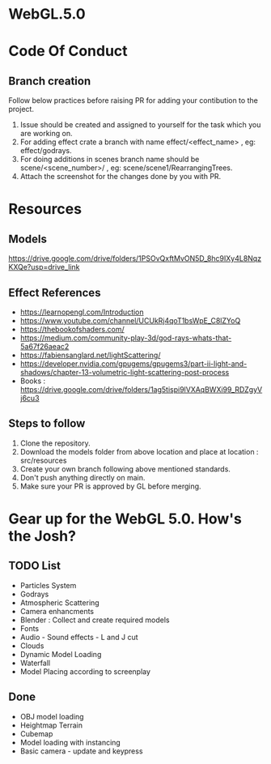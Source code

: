 # WebGL.5.0

# Code Of Conduct 
## Branch creation 
Follow below practices before raising PR for adding your contibution to the project.

1. Issue should be created and assigned to yourself for the task which you are working on.
2. For adding effect crate a branch with name effect/<effect_name> , eg: effect/godrays.
3. For doing additions in scenes branch name should be scene/<scene_number>/<addition> , eg: scene/scene1/RearrangingTrees.
4. Attach the screenshot for the changes done by you with PR.



# Resources 

## Models 
https://drive.google.com/drive/folders/1PSOvQxftMvON5D_8hc9IXy4L8NqzKXQe?usp=drive_link

## Effect References
* https://learnopengl.com/Introduction
* https://www.youtube.com/channel/UCUkRj4qoT1bsWpE_C8lZYoQ
* https://thebookofshaders.com/
* https://medium.com/community-play-3d/god-rays-whats-that-5a67f26aeac2
* https://fabiensanglard.net/lightScattering/
* https://developer.nvidia.com/gpugems/gpugems3/part-ii-light-and-shadows/chapter-13-volumetric-light-scattering-post-process
* Books : https://drive.google.com/drive/folders/1ag5tispi9lVXAqBWXi99_RDZgyVj6cu3

## Steps to follow 
1. Clone the repository.
2. Download the models folder from above location and place at location : src/resources
3. Create your own branch following above mentioned standards.
4. Don't push anything directly on main.
5. Make sure your PR is approved by GL before merging.



# Gear up for the WebGL 5.0. How's the Josh?


## TODO List
* Particles System
* Godrays
* Atmospheric Scattering
* Camera enhancments
* Blender : Collect and create required models
* Fonts
* Audio - Sound effects - L and J cut
* Clouds
* Dynamic Model Loading
* Waterfall
* Model Placing according to screenplay

## Done 
* OBJ model loading
* Heightmap Terrain
* Cubemap
* Model loading with instancing
* Basic camera - update and keypress
  





